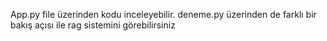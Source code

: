 App.py file üzerinden kodu inceleyebilir. deneme.py üzerinden de farklı bir bakış açısı ile rag sistemini görebilirsiniz
